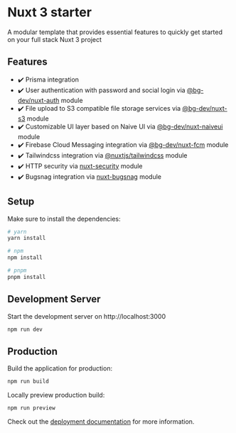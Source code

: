 # Nuxt 3 starter

A modular template that provides essential features to quickly get started on your full stack Nuxt 3 project

## Features

- ✔️ Prisma integration
- ✔️ User authentication with password and social login via [@bg-dev/nuxt-auth](https://github.com/becem-gharbi/nuxt-auth) module
- ✔️ File upload to S3 compatible file storage services via [@bg-dev/nuxt-s3](https://github.com/becem-gharbi/nuxt-s3) module
- ✔️ Customizable UI layer based on Naive UI via [@bg-dev/nuxt-naiveui](https://github.com/becem-gharbi/nuxt-naiveui) module
- ✔️ Firebase Cloud Messaging integration via [@bg-dev/nuxt-fcm](https://github.com/becem-gharbi/nuxt-fcm) module
- ✔️ Tailwindcss integration via [@nuxtjs/tailwindcss](https://github.com/nuxt-modules/tailwindcss) module
- ✔️ HTTP security via [nuxt-security](https://github.com/baroshem/nuxt-security) module
- ✔️ Bugsnag integration via [nuxt-bugsnag](https://github.com/JulianMar/nuxt-bugsnag) module

## Setup

Make sure to install the dependencies:

```bash
# yarn
yarn install

# npm
npm install

# pnpm
pnpm install
```

## Development Server

Start the development server on http://localhost:3000

```bash
npm run dev
```

## Production

Build the application for production:

```bash
npm run build
```

Locally preview production build:

```bash
npm run preview
```

Check out the [deployment documentation](https://nuxt.com/docs/getting-started/deployment) for more information.
